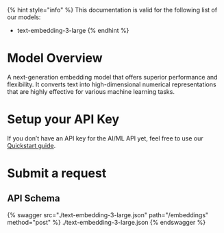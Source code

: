 [#references:start]: <> ({ "template": "openapi" })
{% hint style="info" %}
This documentation is valid for the following list of our models:
* text-embedding-3-large
{% endhint %}

# Model Overview
A next-generation embedding model that offers superior performance and flexibility. It converts text into high-dimensional numerical representations that are highly effective for various machine learning tasks.

# Setup your API Key
If you don’t have an API key for the AI/ML API yet, feel free to use our [Quickstart guide](https://docs.aimlapi.com/quickstart/setting-up).

# Submit a request
## API Schema
{% swagger src="./text-embedding-3-large.json" path="/embeddings" method="post" %}
./text-embedding-3-large.json
{% endswagger %}

[#references:end]: <> ({})